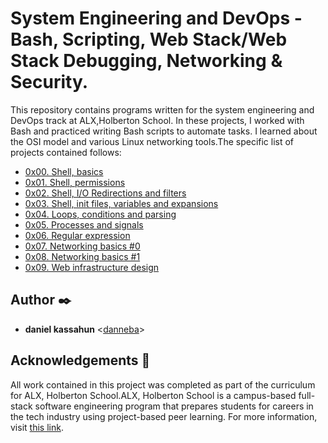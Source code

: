 # System Engineering and DevOps - Bash, Scripting, Web Stack/Web Stack Debugging, Networking & Security.

This repository contains programs written for the system engineering and DevOps
track at ALX,Holberton School. In these projects, I worked with Bash and practiced
writing Bash scripts to automate tasks. I learned about the OSI model and
various Linux networking tools.The specific list of projects
contained follows:

* [0x00. Shell, basics](./0x00-shell_basics)
* [0x01. Shell, permissions](./0x01-shell_permissions)
* [0x02. Shell, I/O Redirections and filters](./0x02-shell_redirections)
* [0x03. Shell, init files, variables and expansions](./0x03-shell_variables_expansions)
* [0x04. Loops, conditions and parsing](./0x04-loops_conditions_and_parsing)
* [0x05. Processes and signals](./0x05-processes_and_signals)
* [0x06. Regular expression](./0x06-regular_expressions)
* [0x07. Networking basics #0](./0x07-networking_basics)
* [0x08. Networking basics #1](./0x08-networking_basics_2)
* [0x09. Web infrastructure design](./0x09-web_infrastructure_design)

## Author :black_nib:

* __daniel kassahun__ <[danneba](https://github.com/danneba)>

## Acknowledgements :pray:

All work contained in this project was completed as part of the curriculum for
ALX, Holberton School.ALX,  Holberton School is a campus-based full-stack software
engineering program that prepares students for careers in the tech industry
using project-based peer learning. For more information, visit
[this link](https://www.holbertonschool.com/).



